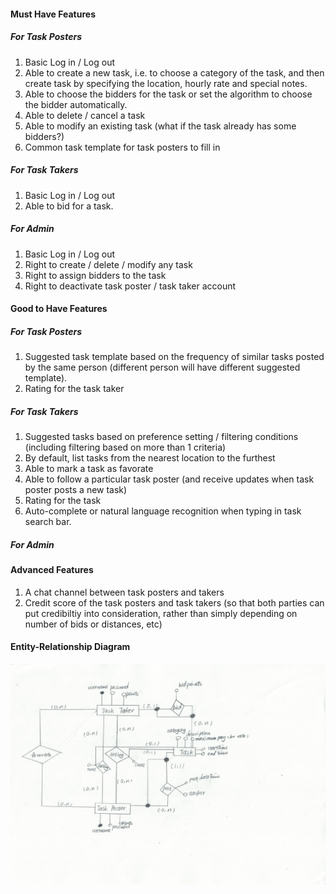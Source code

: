 #### Must Have Features
##### For Task Posters
1. Basic Log in / Log out 
2. Able to create a new task, i.e. to choose a category of the task, and then create task by specifying the location, hourly rate and 
special notes.
3. Able to choose the bidders for the task or set the algorithm to choose the bidder automatically.
4. Able to delete / cancel a task
5. Able to modify an existing task (what if the task already has some bidders?)
6. Common task template for task posters to fill in
##### For Task Takers
1. Basic Log in / Log out
2. Able to bid for a task. 
##### For Admin
1. Basic Log in / Log out
2. Right to create / delete / modify any task
3. Right to assign bidders to the task
4. Right to deactivate task poster / task taker account

#### Good to Have Features
##### For Task Posters
1. Suggested task template based on the frequency of similar tasks posted by the same person (different person will have different 
suggested template).
2. Rating for the task taker
##### For Task Takers
1. Suggested tasks based on preference setting / filtering conditions (including filtering based on more than 1 criteria)
2. By default, list tasks from the nearest location to the furthest
3. Able to mark a task as favorate 
4. Able to follow a particular task poster (and receive updates when task poster posts a new task)
5. Rating for the task 
6. Auto-complete or natural language recognition when typing in task search bar.
##### For Admin

#### Advanced Features
1. A chat channel between task posters and takers
2. Credit score of the task posters and task takers (so that both parties can put credibiltiy into consideration, rather than simply depending 
on number of bids or distances, etc)

#### Entity-Relationship Diagram
![ER_diagram](ER_diagram.jpg "ER")
